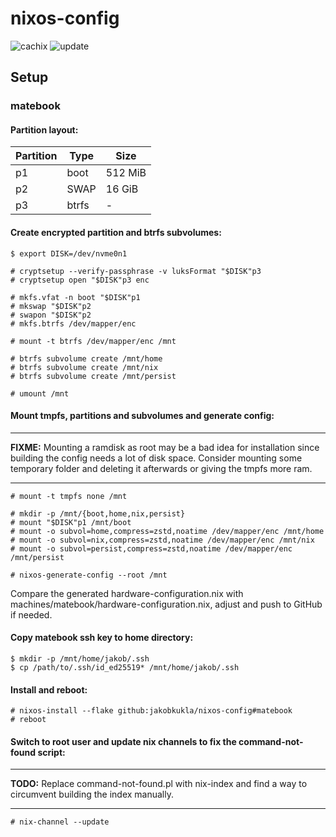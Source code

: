 # nixos-config

![cachix](https://github.com/jakobkukla/nixos-config/actions/workflows/cachix.yml/badge.svg)
![update](https://github.com/jakobkukla/nixos-config/actions/workflows/update.yml/badge.svg)

## Setup

### matebook

#### Partition layout:

| Partition | Type  | Size    |
|-----------|-------|---------|
|  p1       | boot  | 512 MiB |
|  p2       | SWAP  | 16 GiB  |
|  p3       | btrfs | -       |

#### Create encrypted partition and btrfs subvolumes:

```
$ export DISK=/dev/nvme0n1

# cryptsetup --verify-passphrase -v luksFormat "$DISK"p3
# cryptsetup open "$DISK"p3 enc

# mkfs.vfat -n boot "$DISK"p1
# mkswap "$DISK"p2
# swapon "$DISK"p2
# mkfs.btrfs /dev/mapper/enc

# mount -t btrfs /dev/mapper/enc /mnt

# btrfs subvolume create /mnt/home
# btrfs subvolume create /mnt/nix
# btrfs subvolume create /mnt/persist

# umount /mnt
```

#### Mount tmpfs, partitions and subvolumes and generate config:

---
**FIXME:** Mounting a ramdisk as root may be a bad idea for installation since building the config needs a lot of disk space.
Consider mounting some temporary folder and deleting it afterwards or giving the tmpfs more ram.

---

```
# mount -t tmpfs none /mnt

# mkdir -p /mnt/{boot,home,nix,persist}
# mount "$DISK"p1 /mnt/boot
# mount -o subvol=home,compress=zstd,noatime /dev/mapper/enc /mnt/home
# mount -o subvol=nix,compress=zstd,noatime /dev/mapper/enc /mnt/nix
# mount -o subvol=persist,compress=zstd,noatime /dev/mapper/enc /mnt/persist

# nixos-generate-config --root /mnt
```

Compare the generated hardware-configuration.nix with machines/matebook/hardware-configuration.nix, adjust and push to GitHub if needed.

#### Copy matebook ssh key to home directory:

```
$ mkdir -p /mnt/home/jakob/.ssh
$ cp /path/to/.ssh/id_ed25519* /mnt/home/jakob/.ssh
```

#### Install and reboot:

```
# nixos-install --flake github:jakobkukla/nixos-config#matebook
# reboot
```

#### Switch to root user and update nix channels to fix the command-not-found script:

---
**TODO:** Replace command-not-found.pl with nix-index and find a way to circumvent building the index manually.

---

```
# nix-channel --update
```

